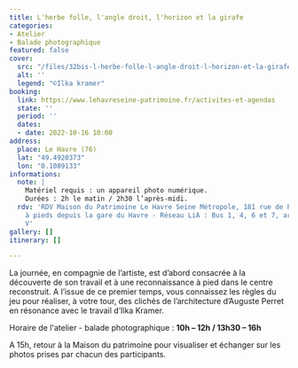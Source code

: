 ```yaml
---
title: L'herbe folle, l'angle droit, l'horizon et la girafe
categories:
- Atelier
- Balade photographique
featured: false
cover:
  src: "/files/32bis-l-herbe-folle-l-angle-droit-l-horizon-et-la-girafe-ilka-kramer.jpg"
  alt: ''
  legend: "©Ilka kramer"
booking:
  link: https://www.lehavreseine-patrimoine.fr/activites-et-agendas
  state: ''
  period: ''
  dates:
  - date: 2022-10-16 10:00
address:
  place: Le Havre (76)
  lat: "49.4920373"
  lon: "0.1089133"
informations:
  note: |
    Matériel requis : un appareil photo numérique.
    Durées : 2h le matin / 2h30 l’après-midi.
  rdv: 'RDV Maison du Patrimoine Le Havre Seine Métropole, 181 rue de Paris - 18 min
    à pieds depuis la gare du Havre - Réseau LiA : Bus 1, 4, 6 et 7, arrêt George
    V'
gallery: []
itinerary: []

---
```

La journée, en compagnie de l’artiste, est d’abord consacrée à la découverte de son travail et à une reconnaissance à pied dans le centre reconstruit. A l’issue de ce premier temps, vous connaissez les règles du jeu pour réaliser, à votre tour, des clichés de l’architecture d’Auguste Perret en résonance avec le travail d’Ilka Kramer.

Horaire de l'atelier - balade photographique : **10h – 12h / 13h30 – 16h**

A 15h, retour à la Maison du patrimoine pour visualiser et échanger sur les photos prises par chacun des participants.